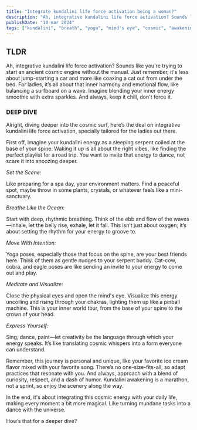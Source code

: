 ```yaml
---
title: "Integrate kundalini life force activation being a woman?"
description: "Ah, integrative kundalini life force activation? Sounds like you're trying to start an ancient cosmic engine without the manual."
publishDate: "10 mar 2024"
tags: ["kundalini", "breath", "yoga", "mind's eye", "cosmic", "awakening", "chakras"]
---
```


## TLDR

Ah, integrative kundalini life force activation? Sounds like you're trying to start an ancient cosmic engine without the manual. Just remember, it's less about jump-starting a car and more like coaxing a cat out from under the bed. For ladies, it’s all about that inner harmony and emotional flow, like balancing a surfboard on a wave. Imagine blending your inner energy smoothie with extra sparkles. And always, keep it chill, don't force it.

### DEEP DIVE

Alright, diving deeper into the cosmic surf, here’s the deal on integrative kundalini life force activation, specially tailored for the ladies out there.

First off, imagine your kundalini energy as a sleeping serpent coiled at the base of your spine. Waking it up is all about the right vibes, like finding the perfect playlist for a road trip. You want to invite that energy to dance, not scare it into snoozing deeper.

_Set the Scene:_

Like preparing for a spa day, your environment matters. Find a peaceful spot, maybe throw in some plants, crystals, or whatever feels like a mini-sanctuary.

_Breathe Like the Ocean:_

Start with deep, rhythmic breathing. Think of the ebb and flow of the waves—inhale, let the belly rise, exhale, let it fall. This isn’t just about oxygen; it’s about setting the rhythm for your energy to groove to.

_Move With Intention:_

Yoga poses, especially those that focus on the spine, are your best friends here. Think of them as gentle nudges to your serpent buddy. Cat-cow, cobra, and eagle poses are like sending an invite to your energy to come out and play.

_Meditate and Visualize:_

Close the physical eyes and open the mind's eye. Visualize this energy uncoiling and rising through your chakras, lighting them up like a pinball machine. This is your inner world tour, from the base of your spine to the crown of your head.

_Express Yourself:_

Sing, dance, paint—let creativity be the language through which your energy speaks. It’s like translating cosmic whispers into a form everyone can understand.

Remember, this journey is personal and unique, like your favorite ice cream flavor mixed with your favorite song. There’s no one-size-fits-all, so adapt practices that resonate with you. And always, approach with a blend of curiosity, respect, and a dash of humor. Kundalini awakening is a marathon, not a sprint, so enjoy the scenery along the way.

In the end, it's about integrating this cosmic energy with your daily life, making every moment a bit more magical. Like turning mundane tasks into a dance with the universe.

How’s that for a deeper dive?
